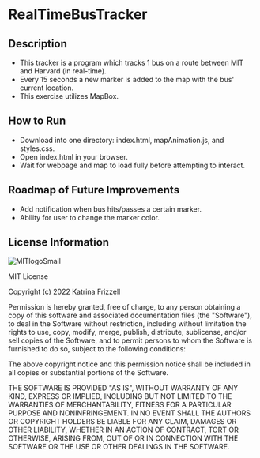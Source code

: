 # RealTimeBusTracker


## Description
+ This tracker is a program which tracks 1 bus on a route between MIT and Harvard (in real-time).
+ Every 15 seconds a new marker is added to the map with the bus' current location.
+ This exercise utilizes MapBox.

## How to Run
+ Download into one directory: index.html, mapAnimation.js, and styles.css.
+ Open index.html in your browser.
+ Wait for webpage and map to load fully before attempting to interact.

## Roadmap of Future Improvements
+ Add notification when bus hits/passes a certain marker.
+ Ability for user to change the marker color.

## License Information

![MITlogoSmall](https://user-images.githubusercontent.com/93966332/152299112-c8506c29-78d4-4f69-8576-f5b71dd1b957.png)

MIT License

Copyright (c) 2022 Katrina Frizzell

Permission is hereby granted, free of charge, to any person obtaining a copy of this software and associated documentation files (the "Software"), to deal in the Software without restriction, including without limitation the rights to use, copy, modify, merge, publish, distribute, sublicense, and/or sell copies of the Software, and to permit persons to whom the Software is furnished to do so, subject to the following conditions:

The above copyright notice and this permission notice shall be included in all copies or substantial portions of the Software.

THE SOFTWARE IS PROVIDED "AS IS", WITHOUT WARRANTY OF ANY KIND, EXPRESS OR IMPLIED, INCLUDING BUT NOT LIMITED TO THE WARRANTIES OF MERCHANTABILITY, FITNESS FOR A PARTICULAR PURPOSE AND NONINFRINGEMENT. IN NO EVENT SHALL THE AUTHORS OR COPYRIGHT HOLDERS BE LIABLE FOR ANY CLAIM, DAMAGES OR OTHER LIABILITY, WHETHER IN AN ACTION OF CONTRACT, TORT OR OTHERWISE, ARISING FROM, OUT OF OR IN CONNECTION WITH THE SOFTWARE OR THE USE OR OTHER DEALINGS IN THE SOFTWARE.
